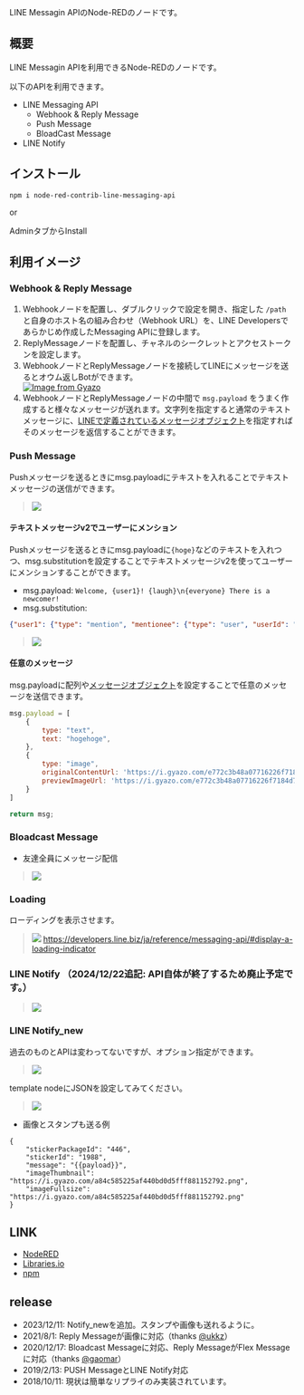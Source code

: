 LINE Messagin APIのNode-REDのノードです。

## 概要

LINE Messagin APIを利用できるNode-REDのノードです。

以下のAPIを利用できます。

- LINE Messaging API
    - Webhook & Reply Message
    - Push Message
    - BloadCast Message
- LINE Notify

## インストール

```
npm i node-red-contrib-line-messaging-api
```

or

AdminタブからInstall

## 利用イメージ

### Webhook & Reply Message

1. Webhookノードを配置し、ダブルクリックで設定を開き、指定した `/path` と自身のホスト名の組み合わせ（Webhook URL）を、LINE Developersであらかじめ作成したMessaging APIに登録します。
2. ReplyMessageノードを配置し、チャネルのシークレットとアクセストークンを設定します。
3. WebhookノードとReplyMessageノードを接続してLINEにメッセージを送るとオウム返しBotができます。  
  [![Image from Gyazo](https://i.gyazo.com/7da2dbecfc69515edf852cf7a26d9196.gif)](https://gyazo.com/7da2dbecfc69515edf852cf7a26d9196)
4. WebhookノードとReplyMessageノードの中間で `msg.payload` をうまく作成すると様々なメッセージが送れます。文字列を指定すると通常のテキストメッセージに、[LINEで定義されているメッセージオブジェクト](https://developers.line.biz/ja/reference/messaging-api/#message-objects)を指定すればそのメッセージを返信することができます。

### Push Message

Pushメッセージを送るときにmsg.payloadにテキストを入れることでテキストメッセージの送信ができます。

> ![](https://i.gyazo.com/1562a3e4539469515c798d9e3c50d052.gif)

#### テキストメッセージv2でユーザーにメンション

Pushメッセージを送るときにmsg.payloadに`{hoge}`などのテキストを入れつつ、msg.substitutionを設定することでテキストメッセージv2を使ってユーザーにメンションすることができます。

- msg.payload: `Welcome, {user1}! {laugh}\n{everyone} There is a newcomer!`
- msg.substitution: 

```json
{"user1": {"type": "mention", "mentionee": {"type": "user", "userId": "Uxxxxxxxxxxxx"}},"laugh": {"type": "emoji","productId": "670e0cce840a8236ddd4ee4c","emojiId": "002"},"everyone": {"type": "mention","mentionee": {"type": "all"}}}
```

> ![](https://i.gyazo.com/3fa696275f53251bf99e7a1354183d72.png)

#### 任意のメッセージ

msg.payloadに配列や[メッセージオブジェクト](https://developers.line.biz/ja/reference/messaging-api/#message-objects)を設定することで任意のメッセージを送信できます。

```js
msg.payload = [
    {
        type: "text",
        text: "hogehoge",
    },
    {
        type: "image",
        originalContentUrl: 'https://i.gyazo.com/e772c3b48a07716226f7184d7f417cda.png',
        previewImageUrl: 'https://i.gyazo.com/e772c3b48a07716226f7184d7f417cda.png'
    }
]

return msg;
```

### Bloadcast Message

* 友達全員にメッセージ配信

> ![](https://i.gyazo.com/ef7c655a74e85e23db5ee156e5490e15.png)

### Loading

ローディングを表示させます。

> ![](https://i.gyazo.com/355a5f5cca896740eaa50a7b9d76a8fc.gif)
> https://developers.line.biz/ja/reference/messaging-api/#display-a-loading-indicator

### LINE Notify （2024/12/22追記: API自体が終了するため廃止予定です。）

> ![](https://i.gyazo.com/e64db6a7ee48cea43ed3c70b5fd2f05f.gif)

### LINE Notify_new

過去のものとAPIは変わってないですが、オプション指定ができます。

> ![](https://i.gyazo.com/b9d963d9357e26c86d4d771b16726195.png)

template nodeにJSONを設定してみてください。

> ![](https://i.gyazo.com/d4f040678957fffbfb6b074966051aa1.png)

- 画像とスタンプも送る例

```
{
    "stickerPackageId": "446",
    "stickerId": "1988",
    "message": "{{payload}}",
    "imageThumbnail": "https://i.gyazo.com/a84c585225af440bd0d5fff881152792.png",
    "imageFullsize": "https://i.gyazo.com/a84c585225af440bd0d5fff881152792.png"
}
```

## LINK

* [NodeRED](https://flows.nodered.org/node/node-red-contrib-line-messaging-api)
* [Libraries.io](https://libraries.io/npm/node-red-contrib-line-messaging-api)
* [npm](https://www.npmjs.com/package/node-red-contrib-line-messaging-api)

## release

- 2023/12/11: Notify_newを追加。スタンプや画像も送れるように。
- 2021/8/1: Reply Messageが画像に対応（thanks [@ukkz](https://github.com/ukkz)）
- 2020/12/17: Bloadcast Messageに対応、Reply MessageがFlex Messageに対応（thanks [@gaomar](https://github.com/gaomar)）
- 2019/2/13: PUSH MessageとLINE Notify対応
- 2018/10/11: 現状は簡単なリプライのみ実装されています。
